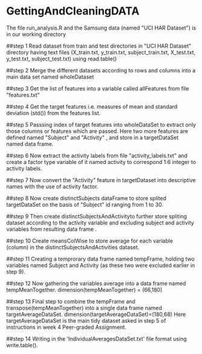 # GettingAndCleaningDATA

The file run_analysis.R and the Samsung data (named "UCI HAR Dataset") is in our working directory

##step 1
Read dataset from train and test directories in "UCI HAR Dataset" directory having text files (X_train.txt, y_train.txt, subject_train.txt, X_test.txt, y_test.txt, subject_test.txt) using read.table()

##step 2
Merge the different datasets according to rows and columns into a main data set named wholeDataset

##step 3
Get the list of features into a variable called allFeatures from file "features.txt"

##step 4
Get the target features i.e. measures of mean and standard deviation (std()) from the features list.

##step 5
Passsing index of target features into wholeDataSet to extract only those columns or features which are passed. Here two more features are defined named "Subject" and "Activity" , and store in a targetDataSet named data frame.

##step 6
Now extract the activity labels from file "activity_labels.txt" and create a factor type variable of it named activity to correspond 1:6 integer to activity labels.

##step 7
Now convert the "Activity" feature in targetDataset into descriptive names with the use of activity factor.

##step 8
Now create distinctSubjects dataFrame to store splited targetDataSet on the basis of "Subject" id ranging from 1 to 30.

##step 9
Then create distinctSubjectsAndActivityto further store spliting dataset according to the activity variable and excluding subject and activity variables from resulting data frame .

##step 10
Create meansColWise to store average for each variable (column) in the distinctSubjectsAndActivities dataset.

##step 11
Creating a temprorary data frame named tempFrame, holding two variables named Subject and Activity (as these two were excluded earlier in step 9).


##step 12
Now gathering the variables average into a data frame named tempMeanTogether. dimension(tempMeanTogether) = (66,180)

##step 13
Final step to combine the tempFrame and transpose(tempMeanTogether) into a single data frame named targetAverageDataSet. dimension(targetAverageDataSet)=(180,68)
Here targetAverageDataSet is the main tidy dataset asked in step 5 of instructions in week 4 Peer-graded Assignment.

##step 14
Writing in the 'IndividualAveragesDataSet.txt' file format using write.table().



